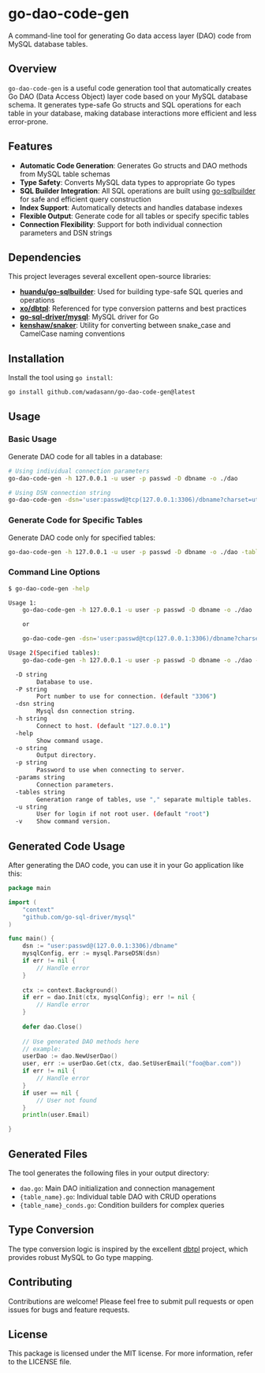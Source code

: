# go-dao-code-gen

A command-line tool for generating Go data access layer (DAO) code from MySQL database tables.

## Overview

`go-dao-code-gen` is a useful code generation tool that automatically creates Go DAO (Data Access Object) layer code based on your MySQL database schema. It generates type-safe Go structs and SQL operations for each table in your database, making database interactions more efficient and less error-prone.

## Features

- **Automatic Code Generation**: Generates Go structs and DAO methods from MySQL table schemas
- **Type Safety**: Converts MySQL data types to appropriate Go types
- **SQL Builder Integration**: All SQL operations are built using [go-sqlbuilder](https://github.com/huandu/go-sqlbuilder) for safe and efficient query construction
- **Index Support**: Automatically detects and handles database indexes
- **Flexible Output**: Generate code for all tables or specify specific tables
- **Connection Flexibility**: Support for both individual connection parameters and DSN strings

## Dependencies

This project leverages several excellent open-source libraries:

- **[huandu/go-sqlbuilder](https://github.com/huandu/go-sqlbuilder)**: Used for building type-safe SQL queries and operations
- **[xo/dbtpl](https://github.com/xo/dbtpl)**: Referenced for type conversion patterns and best practices
- **[go-sql-driver/mysql](https://github.com/go-sql-driver/mysql)**: MySQL driver for Go
- **[kenshaw/snaker](https://github.com/kenshaw/snaker)**: Utility for converting between snake_case and CamelCase naming conventions

## Installation

Install the tool using `go install`:

```bash
go install github.com/wadasann/go-dao-code-gen@latest
```

## Usage

### Basic Usage

Generate DAO code for all tables in a database:

```bash
# Using individual connection parameters
go-dao-code-gen -h 127.0.0.1 -u user -p passwd -D dbname -o ./dao

# Using DSN connection string
go-dao-code-gen -dsn='user:passwd@tcp(127.0.0.1:3306)/dbname?charset=utf8' -o ./dao
```

### Generate Code for Specific Tables

Generate DAO code only for specified tables:

```bash
go-dao-code-gen -h 127.0.0.1 -u user -p passwd -D dbname -o ./dao -tables "users,orders,products"
```

### Command Line Options

```bash
$ go-dao-code-gen -help

Usage 1:
	go-dao-code-gen -h 127.0.0.1 -u user -p passwd -D dbname -o ./dao

	or

	go-dao-code-gen -dsn='user:passwd@tcp(127.0.0.1:3306)/dbname?charset=utf8' -o ./dao

Usage 2(Specified tables):
	go-dao-code-gen -h 127.0.0.1 -u user -p passwd -D dbname -o ./dao -tables "table1,table2"

  -D string
    	Database to use.
  -P string
    	Port number to use for connection. (default "3306")
  -dsn string
    	Mysql dsn connection string.
  -h string
    	Connect to host. (default "127.0.0.1")
  -help
    	Show command usage.
  -o string
    	Output directory.
  -p string
    	Password to use when connecting to server.
  -params string
    	Connection parameters.
  -tables string
    	Generation range of tables, use "," separate multiple tables.
  -u string
    	User for login if not root user. (default "root")
  -v	Show command version.
```

## Generated Code Usage

After generating the DAO code, you can use it in your Go application like this:

```go
package main

import (
	"context"
	"github.com/go-sql-driver/mysql"
)

func main() {
	dsn := "user:passwd@(127.0.0.1:3306)/dbname"
	mysqlConfig, err := mysql.ParseDSN(dsn)
	if err != nil {
		// Handle error
	}
	
	ctx := context.Background()
	if err = dao.Init(ctx, mysqlConfig); err != nil {
		// Handle error
	}
	
	defer dao.Close()
	
	// Use generated DAO methods here
	// example: 
	userDao := dao.NewUserDao()
	user, err := userDao.Get(ctx, dao.SetUserEmail("foo@bar.com"))
	if err != nil {
		// Handle error
	}
	if user == nil {
		// User not found
	}
	println(user.Email)

}
```

## Generated Files

The tool generates the following files in your output directory:

- `dao.go`: Main DAO initialization and connection management
- `{table_name}.go`: Individual table DAO with CRUD operations
- `{table_name}_conds.go`: Condition builders for complex queries

## Type Conversion

The type conversion logic is inspired by the excellent [dbtpl](https://github.com/xo/dbtpl) project, which provides robust MySQL to Go type mapping. 

## Contributing

Contributions are welcome! Please feel free to submit pull requests or open issues for bugs and feature requests.

## License

This package is licensed under the MIT license. For more information, refer to the LICENSE file.
